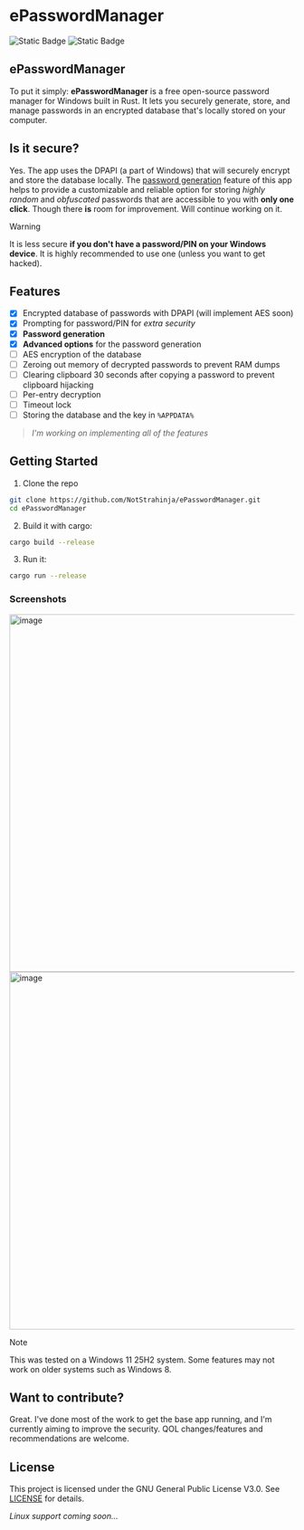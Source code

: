 # ePasswordManager

![Static Badge](https://img.shields.io/badge/Version-1.0-blue) ![Static Badge](https://img.shields.io/badge/License-GNU_General_Public_License_V3.0-green) 


## ePasswordManager

To put it simply: **ePasswordManager** is a free open-source password manager for Windows built in Rust. It lets you securely generate, store, and manage passwords in an encrypted database that's locally stored on your computer.

## Is it secure?

Yes. The app uses the DPAPI (a part of Windows) that will securely encrypt and store the database locally.
The <ins>password generation</ins> feature of this app helps to provide a customizable and reliable option for storing *highly random* and *obfuscated* passwords
that are accessible to you with **only one click**.
Though there **is** room for improvement. Will continue working on it.

> [!WARNING]
> It is less secure **if you don't have a password/PIN on your Windows device**. It is highly recommended to use one (unless you want to get hacked).

## Features

- [x] Encrypted database of passwords with DPAPI (will implement AES soon)
- [x] Prompting for password/PIN for *extra security*
- [x] **Password generation**
- [x] **Advanced options** for the password generation
- [ ] AES encryption of the database
- [ ] Zeroing out memory of decrypted passwords to prevent RAM dumps
- [ ] Clearing clipboard 30 seconds after copying a password to prevent clipboard hijacking
- [ ] Per-entry decryption
- [ ] Timeout lock
- [ ] Storing the database and the key in `%APPDATA%`
> *I'm working on implementing all of the features*

## Getting Started

1. Clone the repo
```bash
git clone https://github.com/NotStrahinja/ePasswordManager.git
cd ePasswordManager
```
2. Build it with cargo:
```bash
cargo build --release
```
3. Run it:
```bash
cargo run --release
```

### Screenshots
<img width="802" height="632" alt="image" src="https://github.com/user-attachments/assets/196101ab-65ce-48ba-96e1-3afdd338a8eb" />
<img width="802" height="632" alt="image" src="https://github.com/user-attachments/assets/b7b1bf17-a7f8-4e40-aee1-26a2944d7d68" />




> [!NOTE]
> This was tested on a Windows 11 25H2 system. Some features may not work on older systems such as Windows 8.

## Want to contribute?

Great. I've done most of the work to get the base app running, and I'm currently aiming to improve the security.
QOL changes/features and recommendations are welcome.

## License

This project is licensed under the GNU General Public License V3.0. See [LICENSE](./LICENSE) for details.

*Linux support coming soon...*
